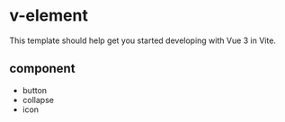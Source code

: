# v-element

This template should help get you started developing with Vue 3 in Vite.

## component

- button
- collapse
- icon



